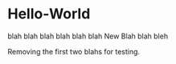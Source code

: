 # Hello-World
blah blah
blah blah blah blah
New Blah blah bleh


Removing the first two blahs for testing.
